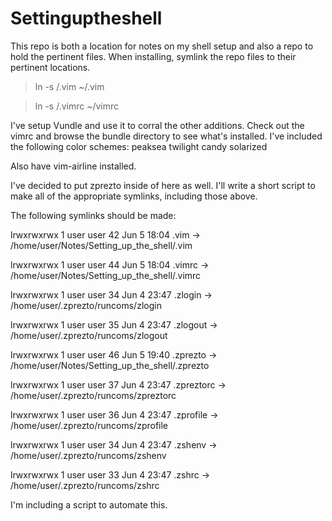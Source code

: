 # Settinguptheshell

This repo is both a location for notes on my shell setup and also a repo to hold the pertinent files. When installing, symlink the repo files to their pertinent locations.

> ln -s <repo clone dir>/.vim ~/.vim

> ln -s <repo clone dir>/.vimrc ~/vimrc

I've setup Vundle and use it to corral the other additions.
Check out the vimrc and browse the bundle directory to see what's installed.
I've included the following color schemes:
peaksea
twilight
candy
solarized

Also have vim-airline installed.

I've decided to put zprezto inside of here as well. I'll write a short script to make all of the appropriate symlinks, including those above.

The following symlinks should be made:

lrwxrwxrwx  1 user user    42 Jun  5 18:04 .vim -> /home/user/Notes/Setting_up_the_shell/.vim

lrwxrwxrwx  1 user user    44 Jun  5 18:04 .vimrc -> /home/user/Notes/Setting_up_the_shell/.vimrc

lrwxrwxrwx  1 user user    34 Jun  4 23:47 .zlogin -> /home/user/.zprezto/runcoms/zlogin

lrwxrwxrwx  1 user user    35 Jun  4 23:47 .zlogout -> /home/user/.zprezto/runcoms/zlogout

lrwxrwxrwx  1 user user    46 Jun  5 19:40 .zprezto -> /home/user/Notes/Setting_up_the_shell/.zprezto

lrwxrwxrwx  1 user user    37 Jun  4 23:47 .zpreztorc -> /home/user/.zprezto/runcoms/zpreztorc

lrwxrwxrwx  1 user user    36 Jun  4 23:47 .zprofile -> /home/user/.zprezto/runcoms/zprofile

lrwxrwxrwx  1 user user    34 Jun  4 23:47 .zshenv -> /home/user/.zprezto/runcoms/zshenv

lrwxrwxrwx  1 user user    33 Jun  4 23:47 .zshrc -> /home/user/.zprezto/runcoms/zshrc

I'm including a script to automate this.


